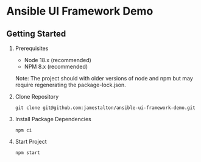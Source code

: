 # Ansible UI Framework Demo

## Getting Started

1. Prerequisites

   - Node 18.x (recommended)
   - NPM 8.x (recommended)

    Note: The project should with older versions of node and npm but may require regenerating the package-lock.json.

2. Clone Repository
  
    ```
    git clone git@github.com:jamestalton/ansible-ui-framework-demo.git
    ```

3. Install Package Dependencies

    ```
    npm ci
    ```

4. Start Project

    ```
    npm start
    ```
